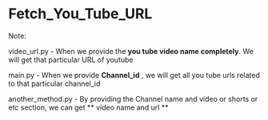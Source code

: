 # Fetch_You_Tube_URL

Note:

video_url.py - When we provide the **you tube video name completely**. We will get that particular URL of youtube

main.py - When we provide **Channel_id** , we will get all you tube urls related to that particular channel_id

another_method.py - By providing the Channel name and video or shorts or etc section, we can get ** video name and url **
